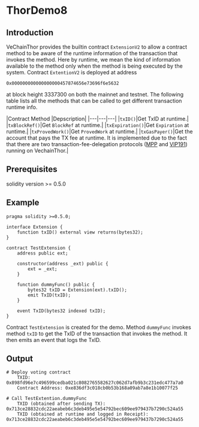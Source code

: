 # ThorDemo8

## Introduction

VeChainThor provides the builtin contract `ExtensionV2` to allow a contract method to be aware of the runtime information of the transaction that invokes the method. Here by runtime, we mean the kind of information available to the method only when the method is being executed by the system. Contract `ExtentionV2` is deployed at address 

```
0x000000000000000000457874656e73696f6e5632
```

at block height 3337300 on both the mainnet and testnet. The following table lists all the methods that can be called to get different transaction runtime info. 

|Contract Method |Depscription|
|---|---|---|
|`txID()`|Get TxID at runtime.|
|`txBlockRef()`|Get `BlockRef` at runtime.|
|`txExpiration()`|Get `Expiration` at runtime.|
|`txProvedWork()`|Get `ProvedWork` at runtime.|
|`txGasPayer()`|Get the account that pays the TX fee at runtime. It is implemented due to the fact that there are two transaction-fee-delegation protocols ([MPP](https://doc.vechainworld.io/docs/multi-party-payment-protocol-mpp) and [VIP191](https://bbs.vechainworld.io/topic/242/what-you-might-not-know-about-vechainthor-yet-part-iii-transaction-fee-delegation-vip-191)) running on VechainThor.|

## Prerequisites

solidity version >= 0.5.0

## Example

```
pragma solidity >=0.5.0;

interface Extension {
    function txID() external view returns(bytes32);
}

contract TestExtension {
    address public ext;

    constructor(address _ext) public {
        ext = _ext;
    }

    function dummyFunc() public {
        bytes32 txID = Extension(ext).txID();
        emit TxID(txID);
    }

    event TxID(bytes32 indexed txID);
}
```

Contract `TestExtension` is created for the demo. Method `dummyFunc` invokes method `txID` to get the TxID of the transaction that invokes the method. It then emits an event that logs the TxID.

## Output

```
# Deploy voting contract
	TXID: 0x898fd96e7c496599cedba021c8082765582627c062d7afb9b3c231edc477a7a0
	Contract Address: 0xe836df3c018cb0b53b168a09ab7a8e1b10077f25

# Call TestExtention.dummyFunc
	TXID (obtained after sending TX): 0x713ce28832cdc22aeabeb6c3deb495e5e54792bec609ee979437b7290c524a55
	TXID (obtained at runtime and logged in Receipt): 0x713ce28832cdc22aeabeb6c3deb495e5e54792bec609ee979437b7290c524a55
```
